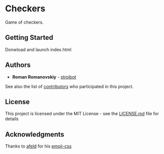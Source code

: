 # Checkers

Game of checkers.

## Getting Started

Donwload and launch index.html

## Authors

* **Roman Romanovskiy** - [stroibot](https://github.com/stroibot)

See also the list of [contributors](https://github.com/stroibot/Checkers/contributors) who participated in this project.

## License

This project is licensed under the MIT License - see the [LICENSE.md](LICENSE.md) file for details

## Acknowledgments

Thanks to [afeld](https://github.com/afeld) for his [emoji-css](https://github.com/afeld/emoji-css/)